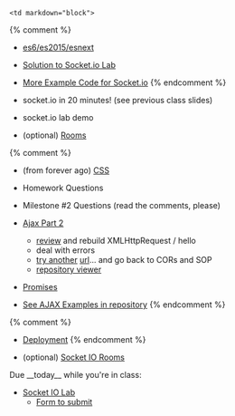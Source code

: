 	<td markdown="block">

{% comment %}
* [es6/es2015/esnext](slides/25/es6.html) 
* [Solution to Socket.io Lab](https://github.com/nyu-csci-ua-0480-001-fall-2016/examples/blob/master/class25/socketio-racer-and-grid/racer-app.js)
* [More Example Code for Socket.io](https://github.com/nyu-csci-ua-0480-001-fall-2016/examples/blob/master/class25/socketio-racer-and-grid/grid-app.js)
{% endcomment %}

* socket.io in 20 minutes! (see previous class slides)
* socket.io lab demo
* (optional) [Rooms](slides/25/socketio-rooms.html) 


{% comment %}
* (from forever ago) [CSS](slides/19/css.html)

* Homework Questions
* Milestone #2 Questions (read the comments, please)
* [Ajax Part 2](slides/21/ajax-express.html)
    * [review](slides/21/ajax-express.html#/8) and rebuild XMLHttpRequest / hello
    * deal with errors
    * [try another](slides/20/ajax.html#/25) [url](http://data.nba.com/data/15m/json/cms/noseason/game/20160205/0021500754/boxscore.json)...  and go back to CORs and SOP
    * [repository viewer](http://localhost:4000/slides/21/ajax-express.html#/10)
* [Promises](slides/22/promises.html)
* [See AJAX Examples in repository](https://github.com/jversoza/ait-spring-16-examples)
{% endcomment %}

{% comment %}
* [Deployment](slides/23/deployment.html)
{% endcomment %}

<!-- 
* [](slides//.html)
* [](slides//.html)
-->
</td>
	<td markdown="block">
<!--
* Chapter 
* Chapter 
-->

* (optional) [Socket IO Rooms](http://socket.io/docs/rooms-and-namespaces/)

</td>
	<td markdown="block">
Due __today__ while you're in class:

* [Socket IO Lab](homework/socket-io-lab.html)
    * [Form to submit](https://docs.google.com/a/nyu.edu/forms/d/e/1FAIpQLSdmF51oafE7ehLw56EPxg5nV5YxizkJef-W6Loh59qncR2xWg/viewform)

</td>
